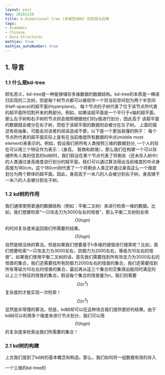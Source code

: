 ```yaml
---
layout: post
key: 20181220
title: k-dimensional tree (多维空间树) 的实现与应用
tags:
- Academic
- Chinese
- Data Structures
mathjax: true
mathjax_autoNumber: true
---
```

## 1. 导言
### 1.1 什么是kd-tree
顾名思义，kd-tree是一种能够储存多维数据的数据结构。kd-tree的本质是一棵递归实现的二叉树，但是每个树节点都可以被视作一个将当前空间划为两个半空间(Half-space)的超平面(Hyperplane)。
每个节点的子树代表了位于该节点所代表的超平面所切割开来的两部分。例如，如果该超平面是一个平行于x轴的超平面，那么左子树和右子树的节点则会按照根据他们的y值进行划分，因此高于
该超平面的数据就会被分在右子树，而低于该超平面的数据则会被分在左子树。
上面的描述有些抽象，可能会对读者的阅读造成不便，以下是一个更加易懂的例子：
每个节点所代表的超平面实际上是有在当前维度所有数据的中点(middle most element)来表示的。例如，假设我们把所有人类按照三维的数据划分, 一个人的存在可以用三个特征作为表示：（身高，
智商和颜值），那么我们在构建一个可以存储所有人类的信息的kd树时，我们假设在某个节点代表了将剩余（还未存入树中）的人类通过身高维度进行划分的超平面，我们可以通过算法得出当前维度的中点身高值为180cm，这个180cm则代表了一个将剩余人类正好通过身高这么一个维度划分为两个群体的超平面。因此，身高高于一米八的人会被分到右子树，身高矮于一米八的人会被分到左子树。

### 1.2 kd树的作用
我们通常使用普通的数据结构（例如：平衡二叉树）来进行检索一维的数据。比如，我们想要检索“一只攻击力为3000左右的怪兽”，那么平衡二叉树则会用$$O(log n)$$的时间复杂度来返回我们所需要的结果。$$O(log n)$$自然是相当快的算法。但是如果我们想要基于h多维的键值进行搜索呢？比如，我们想要检索“一只攻击力为3000左右，防御力为2000左右，等级为10左右的怪兽”。如果我们使用平衡二叉树的话，首先我们需要找到所有攻击力为3000左右的怪兽的集合，我们还需要找所有防御力2000左右的怪兽的集合，我们还需要找到所有等级为10左右的怪兽的集合，最后再从这三个集合的交集得出能同时满足的以上三个特征的怪兽的集合。假设每个集合的怪兽量为n，我们则需要$$O(n^3)$$复杂度的才能实现一次检索！$$O(n^3)$$显然是非常慢的算法。但是，kd树却可以在这种场合我们提供更好的结果。由于kd树可以利用多个维度来进行节点划分，我们可以用$$O(log n)$$的复杂度来检索出我们所需要的集合！

### 2.1 kd树的构建
上文我们提到了kd树的基本概念和构造。那么，我们如何将一组数据有效的存入

一个三维的kd-tree的
